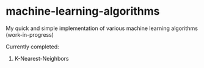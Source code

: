 # machine-learning-algorithms
My quick and simple implementation of various machine learning algorithms (work-in-progress)

Currently completed:
1) K-Nearest-Neighbors
